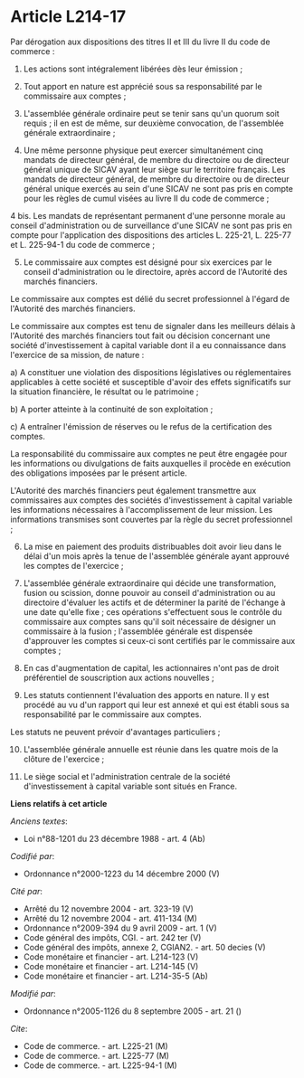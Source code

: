 # Article L214-17

Par dérogation aux dispositions des titres II et III du livre II du code de commerce :

1. Les actions sont intégralement libérées dès leur émission ;

2. Tout apport en nature est apprécié sous sa responsabilité par le commissaire aux comptes ;

3. L'assemblée générale ordinaire peut se tenir sans qu'un quorum soit requis ; il en est de même, sur deuxième convocation,
de l'assemblée générale extraordinaire ;

4. Une même personne physique peut exercer simultanément cinq mandats de directeur général, de membre du directoire ou de
directeur général unique de SICAV ayant leur siège sur le territoire français. Les mandats de directeur général, de membre du
directoire ou de directeur général unique exercés au sein d'une SICAV ne sont pas pris en compte pour les règles de cumul
visées au livre II du code de commerce ;

4 bis. Les mandats de représentant permanent d'une personne morale au conseil d'administration ou de surveillance d'une SICAV
ne sont pas pris en compte pour l'application des dispositions des articles L. 225-21, L. 225-77 et L. 225-94-1 du code de
commerce ;

5. Le commissaire aux comptes est désigné pour six exercices par le conseil d'administration ou le directoire, après accord
de l'Autorité des marchés financiers.

Le commissaire aux comptes est délié du secret professionnel à l'égard de l'Autorité des marchés financiers.

Le commissaire aux comptes est tenu de signaler dans les meilleurs délais à l'Autorité des marchés financiers tout fait ou
décision concernant une société d'investissement à capital variable dont il a eu connaissance dans l'exercice de sa mission,
de nature :

a) A constituer une violation des dispositions législatives ou réglementaires applicables à cette société et susceptible
d'avoir des effets significatifs sur la situation financière, le résultat ou le patrimoine ;

b) A porter atteinte à la continuité de son exploitation ;

c) A entraîner l'émission de réserves ou le refus de la certification des comptes.

La responsabilité du commissaire aux comptes ne peut être engagée pour les informations ou divulgations de faits auxquelles
il procède en exécution des obligations imposées par le présent article.

L'Autorité des marchés financiers peut également transmettre aux commissaires aux comptes des sociétés d'investissement à
capital variable les informations nécessaires à l'accomplissement de leur mission. Les informations transmises sont couvertes
par la règle du secret professionnel ;

6. La mise en paiement des produits distribuables doit avoir lieu dans le délai d'un mois après la tenue de l'assemblée
générale ayant approuvé les comptes de l'exercice ;

7. L'assemblée générale extraordinaire qui décide une transformation, fusion ou scission, donne pouvoir au conseil
d'administration ou au directoire d'évaluer les actifs et de déterminer la parité de l'échange à une date qu'elle fixe ; ces
opérations s'effectuent sous le contrôle du commissaire aux comptes sans qu'il soit nécessaire de désigner un commissaire à
la fusion ; l'assemblée générale est dispensée d'approuver les comptes si ceux-ci sont certifiés par le commissaire aux
comptes ;

8. En cas d'augmentation de capital, les actionnaires n'ont pas de droit préférentiel de souscription aux actions nouvelles ;

9. Les statuts contiennent l'évaluation des apports en nature. Il y est procédé au vu d'un rapport qui leur est annexé et qui
est établi sous sa responsabilité par le commissaire aux comptes.

Les statuts ne peuvent prévoir d'avantages particuliers ;

10. L'assemblée générale annuelle est réunie dans les quatre mois de la clôture de l'exercice ;

11. Le siège social et l'administration centrale de la société d'investissement à capital variable sont situés en France.

**Liens relatifs à cet article**

_Anciens textes_:

  - Loi n°88-1201 du 23 décembre 1988 - art. 4 (Ab)

_Codifié par_:

  - Ordonnance n°2000-1223 du 14 décembre 2000 (V)

_Cité par_:

  - Arrêté du 12 novembre 2004 - art. 323-19 (V)
  - Arrêté du 12 novembre 2004 - art. 411-134 (M)
  - Ordonnance n°2009-394 du 9 avril 2009 - art. 1 (V)
  - Code général des impôts, CGI. - art. 242 ter (V)
  - Code général des impôts, annexe 2, CGIAN2. - art. 50 decies (V)
  - Code monétaire et financier - art. L214-123 (V)
  - Code monétaire et financier - art. L214-145 (V)
  - Code monétaire et financier - art. L214-35-5 (Ab)

_Modifié par_:

  - Ordonnance n°2005-1126 du 8 septembre 2005 - art. 21 ()

_Cite_:

  - Code de commerce. - art. L225-21 (M)
  - Code de commerce. - art. L225-77 (M)
  - Code de commerce. - art. L225-94-1 (M)
